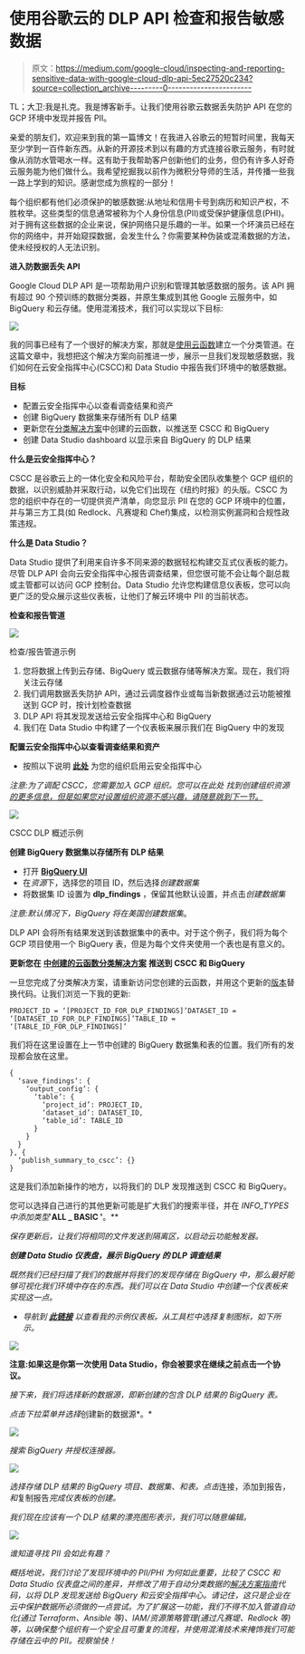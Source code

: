 # 使用谷歌云的 DLP API 检查和报告敏感数据

> 原文：<https://medium.com/google-cloud/inspecting-and-reporting-sensitive-data-with-google-cloud-dlp-api-5ec27520c234?source=collection_archive---------0----------------------->

TL；大卫:我是扎克。我是博客新手。让我们使用谷歌云数据丢失防护 API 在您的 GCP 环境中发现并报告 PII。

亲爱的朋友们，欢迎来到我的第一篇博文！在我进入谷歌云的短暂时间里，我每天至少学到一百件新东西。从新的开源技术到以有趣的方式连接谷歌云服务，有时就像从消防水管喝水一样。这有助于我帮助客户创新他们的业务，但仍有许多人好奇云服务能为他们做什么。我希望挖掘我以前作为微积分导师的生活，并传播一些我一路上学到的知识。感谢您成为旅程的一部分！

每个组织都有他们必须保护的敏感数据:从地址和信用卡号到病历和知识产权，不胜枚举。这些类型的信息通常被称为个人身份信息(PII)或受保护健康信息(PHI)。对于拥有这些数据的企业来说，保护网络只是乐趣的一半。如果一个坏演员已经在你的网络中，并开始窥探数据，会发生什么？你需要某种伪装或混淆数据的方法，使未经授权的人无法识别。

**进入防数据丢失 API**

Google Cloud DLP API 是一项帮助用户识别和管理其敏感数据的服务。该 API 拥有超过 90 个预训练的数据分类器，并原生集成到其他 Google 云服务中，如 BigQuery 和云存储。使用混淆技术，我们可以实现以下目标:

![](img/2d632789094f0bd9129c04ac425c8e21.png)

我的同事已经有了一个很好的解决方案，那就是[使用云函数](https://cloud.google.com/solutions/automating-classification-of-data-uploaded-to-cloud-storage)建立一个分类管道。在这篇文章中，我想把这个解决方案向前推进一步，展示一旦我们发现敏感数据，我们如何在云安全指挥中心(CSCC)和 Data Studio 中报告我们环境中的敏感数据。

**目标**

*   配置云安全指挥中心以查看调查结果和资产
*   创建 BigQuery 数据集来存储所有 DLP 结果
*   更新您在[分类解决方案](https://cloud.google.com/solutions/automating-classification-of-data-uploaded-to-cloud-storage)中创建的云函数，以推送至 CSCC 和 BigQuery
*   创建 Data Studio dashboard 以显示来自 BigQuery 的 DLP 结果

**什么是云安全指挥中心？**

CSCC 是谷歌云上的一体化安全和风险平台，帮助安全团队收集整个 GCP 组织的数据，以识别威胁并采取行动，以免它们出现在《纽约时报》的头版。CSCC 为您的组织中存在的一切提供资产清单，向您显示 PII 在您的 GCP 环境中的位置，并与第三方工具(如 Redlock、凡赛堤和 Chef)集成，以检测实例漏洞和合规性政策违规。

**什么是 Data Studio？**

Data Studio 提供了利用来自许多不同来源的数据轻松构建交互式仪表板的能力。尽管 DLP API 会向云安全指挥中心报告调查结果，但您很可能不会让每个副总裁或主管都可以访问 GCP 控制台。Data Studio 允许您构建信息仪表板，您可以向更广泛的受众展示这些仪表板，让他们了解云环境中 PII 的当前状态。

**检查和报告管道**

![](img/69f79c95e63e48a69cab6d8578556b41.png)

检查/报告管道示例

1.  您将数据上传到云存储、BigQuery 或云数据存储等解决方案。现在，我们将关注云存储
2.  我们调用数据丢失防护 API，通过云调度器作业或每当新数据通过云功能被推送到 GCP 时，按计划检查数据
3.  DLP API 将其发现发送给云安全指挥中心和 BigQuery
4.  我们在 Data Studio 中构建了一个仪表板来展示我们在 BigQuery 中的发现

**配置云安全指挥中心以查看调查结果和资产**

*   按照以下说明 [**此处**](https://cloud.google.com/security-command-center/docs/quickstart-scc#cloud-scc-org-setup) 为您的组织启用云安全指挥中心

*注意:为了调配 CSCC，您需要加入 GCP 组织。您可以在此处* *找到创建组织资源* [*的更多信息，但是如果您对设置组织资源不感兴趣，请随意跳到下一节。*](https://cloud.google.com/resource-manager/docs/quickstart-organizations)

![](img/00955845e55ff0d86c2c88cb16e4338b.png)

CSCC DLP 概述示例

**创建 BigQuery 数据集以存储所有 DLP 结果**

*   打开 [**BigQuery UI**](https://console.cloud.google.com/bigquery)
*   在*资源*下，选择您的项目 ID，然后选择*创建数据集*
*   将数据集 ID 设置为 **dlp_findings** ，保留其他默认设置，并点击*创建数据集*

*注意:默认情况下，BigQuery 将在美国创建数据集*。

DLP API 会将所有结果发送到该数据集中的表中。对于这个例子，我们将为每个 GCP 项目使用一个 BigQuery 表，但是为每个文件夹使用一个表也是有意义的。

**更新您在** [**中创建的云函数分类解决方案**](https://cloud.google.com/solutions/automating-classification-of-data-uploaded-to-cloud-storage) **推送到 CSCC 和 BigQuery**

一旦您完成了分类解决方案，请重新访问您创建的云函数，并用这个更新的[版本](https://github.com/zsais/gcp-dlp/blob/master/classify_dlp.py)替换代码。让我们浏览一下我的更新:

```
PROJECT_ID = ‘[PROJECT_ID_FOR_DLP_FINDINGS]’DATASET_ID = ‘[DATASET_ID_FOR_DLP_FINDINGS]’TABLE_ID = ‘[TABLE_ID_FOR_DLP_FINDINGS]’
```

我们将在这里设置在上一节中创建的 BigQuery 数据集和表的位置。我们所有的发现都会放在这里。

```
{ 
  ‘save_findings’: { 
    ‘output_config’: { 
      ‘table’: { 
        ‘project_id’: PROJECT_ID,
        ‘dataset_id’: DATASET_ID, 
        ‘table_id’: TABLE_ID 
      }
    }
  }
}, { 
  ‘publish_summary_to_cscc’: {} 
}
```

这是我们添加新操作的地方，以将我们的 DLP 发现推送到 CSCC 和 BigQuery。

您可以选择自己进行的其他更新可能是扩大我们的搜索半径，并在 *INFO_TYPES 中添加类型*'****ALL _ BASIC '****。**

*保存更新后，让我们将相同的文件发送到隔离区，以启动云功能触发器。*

***创建 Data Studio 仪表盘，展示 BigQuery 的 DLP 调查结果***

*既然我们已经扫描了我们的数据并将我们的发现存储在 BigQuery 中，那么最好能够可视化我们环境中存在的东西。我们可以在 Data Studio 中创建一个仪表板来实现这一点。*

*   *导航到 [***此链接***](https://datastudio.google.com/open/1apyxLx38mMtYqfed68QOA95g-ZFrG6CQ) 以查看我的示例仪表板。从工具栏中选择复制图标，如下所示。*

*![](img/bbde80338fa59ffe6eecb9fa31caa398.png)*

**注意:如果这是你第一次使用 Data Studio，你会被要求在继续之前点击一个协议。**

*接下来，我们将选择新的数据源，即新创建的包含 DLP 结果的 BigQuery 表。*

*点击下拉菜单并选择*创建新的数据源*。*

*![](img/90e3ce70ce255caa5115df1c034ef622.png)*

*搜索 *BigQuery* 并授权连接器。*

*![](img/3c25ac7bc9a8471254e873894a686612.png)*

*选择存储 DLP 结果的 BigQuery *项目、数据集、*和*表*。点击*连接，添加到报告，*和*复制报告*完成仪表板的创建。*

*我们现在应该有一个 DLP 结果的漂亮图形表示，我们可以随意编辑。*

*![](img/00c7dfcc46a5d14de247486bd22817db.png)*

*谁知道寻找 PII 会如此有趣？*

*概括地说，我们讨论了发现环境中的 PII/PHI 为何如此重要，比较了 CSCC 和 Data Studio 仪表盘之间的差异，并修改了用于自动分类数据的[解决方案指南](https://cloud.google.com/solutions/automating-classification-of-data-uploaded-to-cloud-storage)代码，以将 DLP 发现发送给 BigQuery 和云安全指挥中心。请记住，这只是企业在云中保护数据所必须做的一点尝试。为了扩展这一功能，我们不得不加入管道自动化(通过 Terraform、Ansible 等)、IAM/资源策略管理(通过凡赛堤、Redlock 等)等，以确保整个组织有一个安全且可重复的流程，并使用混淆技术来掩饰我们可能存储在云中的 PII。视察愉快！*